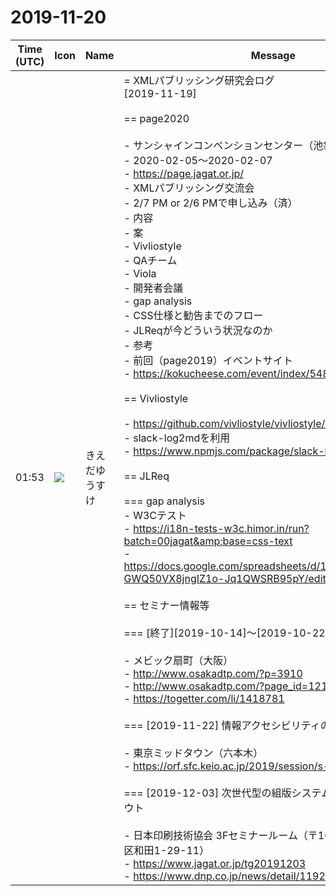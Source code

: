 # 2019-11-20

|Time (UTC)|Icon|Name|Message|
|---|---|---|---|
|01:53|![](https://avatars.slack-edge.com/2019-03-11/571585797168_09840ca518e784c46d3a_72.png)|きえだゆうすけ|= XMLパブリッシング研究会ログ<br>[2019-11-19]<br><br>== page2020<br><br>- サンシャインコンベンションセンター（池袋）<br>- 2020-02-05〜2020-02-07<br>- <https://page.jagat.or.jp/><br>- XMLパブリッシング交流会<br>  - 2/7 PM or 2/6 PMで申し込み（済）<br>- 内容<br>  - 案<br>    - Vivliostyle<br>      - QAチーム<br>      - Viola<br>      - 開発者会議<br>    - gap analysis<br>      - CSS仕様と勧告までのフロー<br>    - JLReqが今どういう状況なのか<br>- 参考<br>  - 前回（page2019）イベントサイト<br>  - <https://kokucheese.com/event/index/548699/><br><br>== Vivliostyle<br><br>- <https://github.com/vivliostyle/vivliostyle/wiki/Slack><br>- slack-log2mdを利用<br>  - <https://www.npmjs.com/package/slack-log2md><br><br>== JLReq<br><br>=== gap analysis<br>- W3Cテスト<br>  - <https://i18n-tests-w3c.himor.in/run?batch=00jagat&amp;base=css-text><br>  - <https://docs.google.com/spreadsheets/d/1eOAPf3mdU3I7pm-GWQ50VX8jngIZ1o-Jq1QWSRB95pY/edit#gid=0><br><br>== セミナー情報等<br><br>=== [終了][2019-10-14]〜[2019-10-22] 文字と組版、印刷展<br><br>- メビック扇町（大阪）<br>- <http://www.osakadtp.com/?p=3910><br>- <http://www.osakadtp.com/?page_id=1210><br>- <https://togetter.com/li/1418781><br><br>=== [2019-11-22] 情報アクセシビリティの推進<br><br>- 東京ミッドタウン（六本木）<br>- <https://orf.sfc.keio.ac.jp/2019/session/s-19/><br><br>=== [2019-12-03] 次世代型の組版システム構築とAI自動レイアウト<br><br>- 日本印刷技術協会 3Fセミナールーム（〒166-8539 東京都杉並区和田1-29-11）<br>- <https://www.jagat.or.jp/tg20191203><br>- <https://www.dnp.co.jp/news/detail/1192593_1587.html>|
